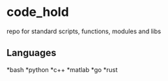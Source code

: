 # code_hold
repo for standard scripts, functions, modules and libs

## Languages
*bash
*python
*c++
*matlab
*go
*rust
